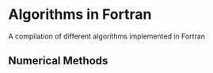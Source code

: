 # Algorithms in Fortran
A compilation of different algorithms implemented in Fortran

## Numerical Methods
